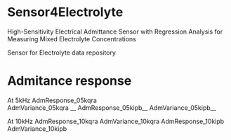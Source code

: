 # Sensor4Electrolyte
High-Sensitivity Electrical Admittance Sensor with Regression Analysis for Measuring Mixed Electrolyte Concentrations

Sensor for Electrolyte data repository
# Admitance response
At 5kHz
AdmResponse_05kqra <br />
AdmVariance_05kqra __
AdmResponse_05kipb__
AdmVariance_05kipb__

At 10kHz
AdmResponse_10kqra
AdmVariance_10kqra
AdmResponse_10kipb
AdmVariance_10kipb

